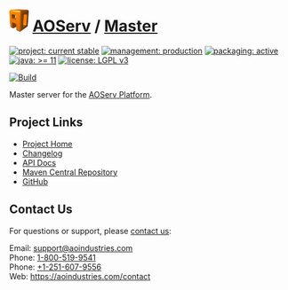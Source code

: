 # [<img src="ao-logo.png" alt="AO Logo" width="35" height="40">](https://github.com/aoindustries) [AOServ](https://aoindustries.com/aoserv/) / [Master](https://github.com/aoindustries/aoserv-master)

[![project: current stable](https://aoindustries.com/ao-badges/project-current-stable.svg)](https://aoindustries.com/life-cycle#project-current-stable)
[![management: production](https://aoindustries.com/ao-badges/management-production.svg)](https://aoindustries.com/life-cycle#management-production)
[![packaging: active](https://aoindustries.com/ao-badges/packaging-active.svg)](https://aoindustries.com/life-cycle#packaging-active)  
[![java: &gt;= 11](https://aoindustries.com/ao-badges/java-11.svg)](https://docs.oracle.com/en/java/javase/11/docs/api/)
[![license: LGPL v3](https://aoindustries.com/ao-badges/license-lgpl-3.0.svg)](https://www.gnu.org/licenses/lgpl-3.0)

[![Build](https://github.com/aoindustries/aoserv-master/workflows/Build/badge.svg?branch=master)](https://github.com/aoindustries/aoserv-master/actions?query=workflow%3ABuild)

Master server for the [AOServ Platform](https://aoindustries.com/aoserv/).

## Project Links
* [Project Home](https://aoindustries.com/aoserv/master/)
* [Changelog](https://aoindustries.com/aoserv/master/changelog)
* [API Docs](https://aoindustries.com/aoserv/master/apidocs/)
* [Maven Central Repository](https://search.maven.org/artifact/com.aoindustries/aoserv-master)
* [GitHub](https://github.com/aoindustries/aoserv-master)

## Contact Us
For questions or support, please [contact us](https://aoindustries.com/contact):

Email: [support@aoindustries.com](mailto:support@aoindustries.com)  
Phone: [1-800-519-9541](tel:1-800-519-9541)  
Phone: [+1-251-607-9556](tel:+1-251-607-9556)  
Web: https://aoindustries.com/contact
